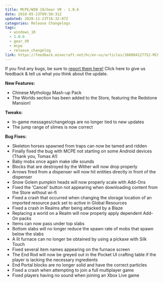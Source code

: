 ```yaml
---
title: MCPE/WIN 10/Gear VR - 1.0.6
date: 2018-05-23T09:50:31Z
updated: 2020-11-23T16:32:07Z
categories: Release Changelogs
tags:
  - windows_10
  - 1.0.6
  - gear_VR
  - mcpe
  - release_changelog
link: https://feedback.minecraft.net/hc/en-us/articles/360004127752-MCPE-WIN-10-Gear-VR-1-0-6
---
```


If you find any bugs, be sure to [report them here!](https://bugs.mojang.com/secure/Dashboard.jspa) Click here to give us feedback & tell us what you think about the update.

  
**New Features:**

- Chinese Mythology Mash-up Pack
- The Worlds section has been added to the Store, featuring the Redstone Mansion!

  
**Tweaks:**

- In-game messages/changelogs are no longer tied to new updates
- The jump range of slimes is now correct

  
**Bug Fixes:**

- Skeleton horses spawned from traps can now be tamed and ridden
- Finally fixed the bug with MCPE not starting on some Android devices (Thank you, Tomas A!)
- Baby mobs once again make idle sounds
- Blocks that are destroyed by the Wither will now drop properly
- Arrows fired from a dispenser will now hit entities directly in front of the dispenser
- Snow Golem pumpkin heads will now properly scale with Add-Ons
- Fixed the 'Cancel' button not appearing when downloading content from the Store without wi-fi
- Fixed a crash that occurred when changing the storage location of an imported resource pack set to active in Global Resources
- Fixed a crash in Realms after being attacked by a Blaze
- Replacing a world on a Realm will now properly apply dependent Add-On packs
- Items can now pass under top slabs
- Bottom slabs will no longer reduce the spawn rate of mobs that spawn below the slabs
- A lit furnace can no longer be obtained by using a pickaxe with Silk Touch
- Fixed several item names appearing on the furnace screen
- The End Rod will now be greyed out in the Pocket UI crafting table if the player is lacking the necessary ingredients
- End Portal blocks are no longer solid and have the correct particles
- Fixed a crash when attempting to join a full multiplayer game
- Fixed players having no sound when joining an Xbox Live game

<div>

 

</div>
